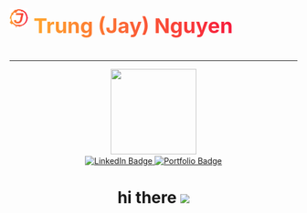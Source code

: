 <div style="width: 100%; height: 20%; display: flex; align-items:center; gap: 10px">
  <img src="./images/logo.svg" style="width:32px; heigh:32px;"/>
  <h1 style=" font-size: 36px;
  background-image: linear-gradient(to right, rgb(255, 166, 46), rgb(247, 27, 61));
  background-size: 100%;
  background-repeat: repeat;
  -webkit-background-clip: text;
  -webkit-text-fill-color: transparent; 
  -moz-background-clip: text;
  -moz-text-fill-color: transparent;">
  Trung (Jay) Nguyen </h1>
</div>

***

<div id="header" align="center">
  <img src="https://media.giphy.com/media/v1.Y2lkPTc5MGI3NjExZTFhODkyNmFmMjFjMjAyZWQ4MzU0MDZiYWQwOWFjZjMzN2ZkNTBlNSZlcD12MV9pbnRlcm5hbF9naWZzX2dpZklkJmN0PXM/jdPMeyv9rn0hZHh8n9/giphy.gif" width="150" height="150"/>
</div>
<div id="badges" align="center">
  <a href="https://www.linkedin.com/in/trung-nguyen-jayt/">
  <img src="https://img.shields.io/badge/LinkedIn-blue?style=for-the-badge&logo=linkedin&logoColor=white" alt="LinkedIn Badge"/>
  </a>
    <a href="https://jayt-portfolio.vercel.app/">
  <img src="https://img.shields.io/badge/Portfolio-orange?o&style=for-the-badge&logo=jameson&logoColor=white"
   alt="Portfolio Badge"/>
  </a>
</div>
<h1 align="center">
  hi there
  <img src="https://media.giphy.com/media/hvRJCLFzcasrR4ia7z/giphy.gif" width="30px"/>
</h1>
